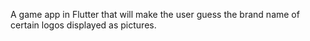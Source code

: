 A game app in Flutter that will make the user guess the brand name of
certain logos displayed as pictures. 
